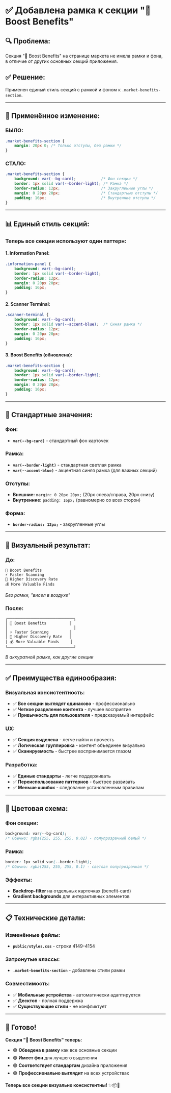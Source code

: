 # ✅ Добавлена рамка к секции "🚀 Boost Benefits"

## 🔍 **Проблема:**
Секция "🚀 Boost Benefits" на странице маркета не имела рамки и фона, в отличие от других основных секций приложения.

## ✅ **Решение:**
Применен единый стиль секций с рамкой и фоном к `.market-benefits-section`.

---

## 🔧 **Применённое изменение:**

### **БЫЛО:**
```css
.market-benefits-section {
    margin: 20px 0; /* Только отступы, без рамки */
}
```

### **СТАЛО:**
```css
.market-benefits-section {
    background: var(--bg-card);           /* Фон секции */
    border: 1px solid var(--border-light); /* Рамка */
    border-radius: 12px;                  /* Закругленные углы */
    margin: 0 20px 20px;                  /* Стандартные отступы */
    padding: 16px;                        /* Внутренние отступы */
}
```

---

## 📊 **Единый стиль секций:**

### **Теперь все секции используют один паттерн:**

#### **1. Information Panel:**
```css
.information-panel {
    background: var(--bg-card);
    border: 1px solid var(--border-light);
    border-radius: 12px;
    margin: 0 20px 20px;
    padding: 16px;
}
```

#### **2. Scanner Terminal:**
```css
.scanner-terminal {
    background: var(--bg-card);
    border: 1px solid var(--accent-blue);  /* Синяя рамка */
    border-radius: 12px;
    margin: 0 20px 20px;
    padding: 16px;
}
```

#### **3. Boost Benefits (обновлена):**
```css
.market-benefits-section {
    background: var(--bg-card);
    border: 1px solid var(--border-light);
    border-radius: 12px;
    margin: 0 20px 20px;
    padding: 16px;
}
```

---

## 🎯 **Стандартные значения:**

### **Фон:**
- **`var(--bg-card)`** - стандартный фон карточек

### **Рамка:**
- **`var(--border-light)`** - стандартная светлая рамка  
- **`var(--accent-blue)`** - акцентная синяя рамка (для важных секций)

### **Отступы:**
- **Внешние:** `margin: 0 20px 20px;` (20px слева/справа, 20px снизу)
- **Внутренние:** `padding: 16px;` (равномерно со всех сторон)

### **Форма:**
- **`border-radius: 12px;`** - закругленные углы

---

## 📱 **Визуальный результат:**

### **До:**
```
🚀 Boost Benefits
⚡ Faster Scanning
🎯 Higher Discovery Rate  
💰 More Valuable Finds
```
*Без рамки, "висел в воздухе"*

### **После:**
```
┌─────────────────────────────┐
│ 🚀 Boost Benefits          │
│                             │
│ ⚡ Faster Scanning         │
│ 🎯 Higher Discovery Rate   │  
│ 💰 More Valuable Finds     │
└─────────────────────────────┘
```
*В аккуратной рамке, как другие секции*

---

## ✅ **Преимущества единообразия:**

### **Визуальная консистентность:**
- ✅ **Все секции выглядят одинаково** - профессионально
- ✅ **Четкое разделение контента** - лучшее восприятие
- ✅ **Привычность для пользователя** - предсказуемый интерфейс

### **UX:**
- ✅ **Секция выделена** - легче найти и прочесть
- ✅ **Логическая группировка** - контент объединен визуально
- ✅ **Сканируемость** - быстрее воспринимается глазом

### **Разработка:**
- ✅ **Единые стандарты** - легче поддерживать
- ✅ **Переиспользование паттернов** - быстрее развивать
- ✅ **Меньше ошибок** - следование установленным правилам

---

## 🎨 **Цветовая схема:**

### **Фон секции:**
```css
background: var(--bg-card); 
/* Обычно: rgba(255, 255, 255, 0.02) - полупрозрачный белый */
```

### **Рамка:**
```css
border: 1px solid var(--border-light);
/* Обычно: rgba(255, 255, 255, 0.1) - светлая полупрозрачная */
```

### **Эффекты:**
- **Backdrop-filter** на отдельных карточках (benefit-card)
- **Gradient backgrounds** для интерактивных элементов

---

## 📋 **Технические детали:**

### **Изменённые файлы:**
- **`public/styles.css`** - строки 4149-4154

### **Затронутые классы:**
- **`.market-benefits-section`** - добавлены стили рамки

### **Совместимость:**
- ✅ **Мобильные устройства** - автоматически адаптируется
- ✅ **Десктоп** - полная поддержка
- ✅ **Существующие стили** - не конфликтует

---

## 🚀 **Готово!**

**Секция "🚀 Boost Benefits" теперь:**
- 🟢 **Обведена в рамку** как все основные секции
- 🟢 **Имеет фон** для лучшего выделения  
- 🟢 **Соответствует стандартам** дизайна приложения
- 🟢 **Профессионально выглядит** на всех устройствах

**Теперь все секции визуально консистентны!** ✨📦🎯 